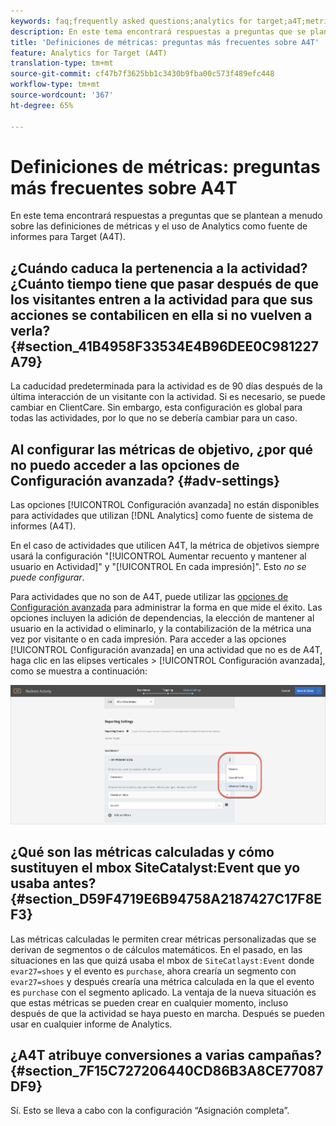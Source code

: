 ```yaml
---
keywords: faq;frequently asked questions;analytics for target;a4T;metric;metric definitions
description: En este tema encontrará respuestas a preguntas que se plantean a menudo sobre las definiciones de métricas y el uso de Analytics como fuente de informes para Target (A4T).
title: 'Definiciones de métricas: preguntas más frecuentes sobre A4T'
feature: Analytics for Target (A4T)
translation-type: tm+mt
source-git-commit: cf47b7f3625bb1c3430b9fba00c573f489efc448
workflow-type: tm+mt
source-wordcount: '367'
ht-degree: 65%

---
```



# Definiciones de métricas: preguntas más frecuentes sobre A4T

En este tema encontrará respuestas a preguntas que se plantean a menudo sobre las definiciones de métricas y el uso de Analytics como fuente de informes para Target (A4T).

## ¿Cuándo caduca la pertenencia a la actividad? ¿Cuánto tiempo tiene que pasar después de que los visitantes entren a la actividad para que sus acciones se contabilicen en ella si no vuelven a verla?    {#section_41B4958F33534E4B96DEE0C981227A79}

La caducidad predeterminada para la actividad es de 90 días después de la última interacción de un visitante con la actividad. Si es necesario, se puede cambiar en ClientCare. Sin embargo, esta configuración es global para todas las actividades, por lo que no se debería cambiar para un caso.

## Al configurar las métricas de objetivo, ¿por qué no puedo acceder a las opciones de Configuración avanzada? {#adv-settings}

Las opciones [!UICONTROL Configuración avanzada] no están disponibles para actividades que utilizan [!DNL Analytics] como fuente de sistema de informes (A4T).

En el caso de actividades que utilicen A4T, la métrica de objetivos siempre usará la configuración &quot;[!UICONTROL Aumentar recuento y mantener al usuario en Actividad]&quot; y &quot;[!UICONTROL En cada impresión]&quot;. Esto *no se puede configurar*.

Para actividades que no son de A4T, puede utilizar las [opciones de Configuración avanzada](/help/c-activities/r-success-metrics/success-metrics.md#section_7CE95A2FA8F5438E936C365A6D43BC5B) para administrar la forma en que mide el éxito. Las opciones incluyen la adición de dependencias, la elección de mantener al usuario en la actividad o eliminarlo, y la contabilización de la métrica una vez por visitante o en cada impresión. Para acceder a las opciones [!UICONTROL Configuración avanzada] en una actividad que no es de A4T, haga clic en las elipses verticales > [!UICONTROL Configuración avanzada], como se muestra a continuación:

![Configuración avanzada](/help/c-activities/r-success-metrics/assets/advanced-settings.png)

## ¿Qué son las métricas calculadas y cómo sustituyen el mbox SiteCatalyst:Event que yo usaba antes?    {#section_D59F4719E6B94758A2187427C17F8EF3}

Las métricas calculadas le permiten crear métricas personalizadas que se derivan de segmentos o de cálculos matemáticos. En el pasado, en las situaciones en las que quizá usaba el mbox de `SiteCatlayst:Event` donde `evar27=shoes` y el evento es `purchase`, ahora crearía un segmento con `evar27=shoes` y después crearía una métrica calculada en la que el evento es `purchase` con el segmento aplicado. La ventaja de la nueva situación es que estas métricas se pueden crear en cualquier momento, incluso después de que la actividad se haya puesto en marcha. Después se pueden usar en cualquier informe de Analytics.

## ¿A4T atribuye conversiones a varias campañas?    {#section_7F15C727206440CD86B3A8CE77087DF9}

Sí. Esto se lleva a cabo con la configuración “Asignación completa”.
